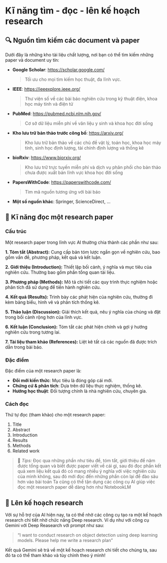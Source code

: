 # Kĩ năng tìm - đọc - lên kế hoạch research

## 🔍 Nguồn tìm kiếm các document và paper
Dưới đây là những kho tài liệu chất lượng, nơi bạn có thể tìm kiếm những paper và document uy tín:
- **Google Scholar**: https://scholar.google.com/
  > Tối ưu cho mọi tìm kiếm học thuật, đa lĩnh vực.
- **IEEE**: https://ieeexplore.ieee.org/
  > Thư viện số về các bài báo nghiên cứu trong kỹ thuật điện, khoa học máy tính và điện tử
- **PubMed**: https://pubmed.ncbi.nlm.nih.gov/
  > Cơ sở dữ liệu miễn phí về văn liệu y sinh và khoa học đời sống
- **Kho lưu trữ bản thảo trước công bố**: https://arxiv.org/
  > Kho lưu trữ bản thảo về các chủ đề vật lý, toán học, khoa học máy tính, sinh học định lượng, tài chính định lượng và thống kê
- **bioRxiv**: https://www.biorxiv.org/
  > Kho lưu trữ trực tuyến miễn phí và dịch vụ phân phối cho bản thảo chưa được xuất bản lĩnh vực khoa học đời sống
- **PapersWithCode**: https://paperswithcode.com/
  > Tìm mã nguồn tương ứng với bài báo
- **Một số nguồn khác**: Springer, ScienceDirect, ...

## 📖 Kĩ năng đọc một research paper
### Cấu trúc
Một research paper trong lĩnh vực AI thường chia thành các phần như sau:

**1. Tóm tắt (Abstract):** Cung cấp bản tóm lược ngắn gọn về nghiên cứu, bao gồm vấn đề, phương pháp, kết quả và kết luận.

**2. Giới thiệu (Introduction):** Thiết lập bối cảnh, ý nghĩa và mục tiêu của nghiên cứu. Thường bao gồm phần tổng quan tài liệu.

**3. Phương pháp (Methods):** Mô tả chi tiết các quy trình thực nghiệm hoặc phân tích đã sử dụng để tiến hành nghiên cứu.

**4. Kết quả (Results):** Trình bày các phát hiện của nghiên cứu, thường đi kèm bảng biểu, hình vẽ và phân tích thống kê.

**5. Thảo luận (Discussion):** Giải thích kết quả, nêu ý nghĩa của chúng và đặt trong bối cảnh rộng hơn của lĩnh vực.

**6. Kết luận (Conclusion):** Tóm tắt các phát hiện chính và gợi ý hướng nghiên cứu trong tương lai.

**7. Tài liệu tham khảo (References):** Liệt kê tất cả các nguồn đã được trích dẫn trong bài báo.

### Đặc điểm
Đặc điểm của một research paper là:
- **Đổi mới kiến thức**: Mục tiêu là đóng góp cái mới.
- **Chứng cứ & phân tích**: Dựa trên dữ liệu thực nghiệm, thống kê.
- **Hướng học thuật**: Đối tượng chính là nhà nghiên cứu, chuyên gia.

### Cách đọc
Thứ tự đọc (tham khảo) cho một research paper:
1. Title
2. Abstract
3. Introduction
4. Results
5. Methods
6. Related work
> 📌 _Tips:_ Đọc qua những phần như tiêu đề, tóm tắt, giới thiệu để năm được tổng quan và biết được paper viết về cái gì, sau đó đọc phần kết quả xem liệu kết quả đó có mang nhiều ý nghĩa với việc nghiên cứu của mình không, sau đó mới đọc đến những phần còn lại để đào sâu hơn vào bài toán
Ta cũng có thể tận dụng các công cụ AI giúp việc đọc một research paper dễ dàng hơn như NotebookLM

## 🚀 Lên kế hoạch research
Với sự hỗ trợ của AI hiện nay, ta có thể nhờ các công cụ tạo ra một kế hoạch research chi tiết nhờ chức năng Deep research. Ví dụ như với công cụ Gemini với Deep Reasearch với prompt như sau:

> “I want to conduct research on object detection using deep learning models. Please help me write a research plan”

Kết quả Gemini sẽ trả về một kế hoạch research chi tiết cho chúng ta, sau đó ta có thể tham khảo và tùy chỉnh theo ý mình!
